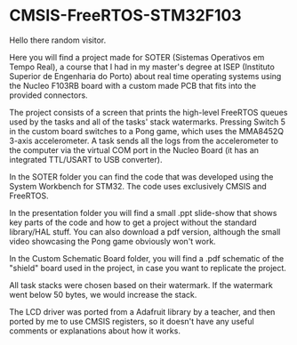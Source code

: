 # CMSIS-FreeRTOS-STM32F103

Hello there random visitor.

Here you will find a project made for SOTER (Sistemas Operativos em Tempo Real), a course that I had in my master's degree at ISEP (Instituto Superior de Engenharia do Porto) about real time operating systems using the Nucleo F103RB board with a custom made PCB that fits into the provided connectors.

The project consists of a screen that prints the high-level FreeRTOS queues used by the tasks and all of the tasks' stack watermarks. Pressing Switch 5 in the custom board switches to a Pong game, which uses the MMA8452Q 3-axis accelerometer. A task sends all the logs from the accelerometer to the computer via the virtual COM port in the Nucleo Board (it has an integrated TTL/USART to USB converter).

In the SOTER folder you can find the code that was developed using the System Workbench for STM32. The code uses exclusively CMSIS and FreeRTOS.

In the presentation folder you will find a small .ppt slide-show that shows key parts of the code and how to get a project without the standard library/HAL stuff. You can also download a pdf version, although the small video showcasing the Pong game obviously won't work.

In the Custom Schematic Board folder, you will find a .pdf schematic of the "shield" board used in the project, in case you want to replicate the project.

All task stacks were chosen based on their watermark. If the watermark went below 50 bytes, we would increase the stack.

The LCD driver was ported from a Adafruit library by a teacher, and then ported by me to use CMSIS registers, so it doesn't have any useful comments or explanations about how it works.
